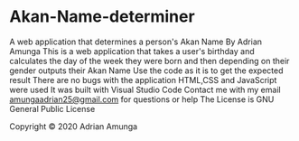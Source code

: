 # Akan-Name-determiner
A web application that determines a person's Akan Name
By Adrian Amunga
This is a web application that takes a user's birthday and calculates the day of the week they were born and then depending on their gender outputs their Akan Name 
Use the code as it is to get the expected result
There are no bugs with the application
HTML,CSS and JavaScript were used
It was built with Visual Studio Code
Contact me with my email amungaadrian25@gmail.com for questions or help 
The License is GNU General Public License

Copyright © 2020 Adrian Amunga
